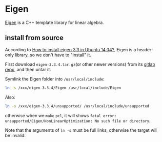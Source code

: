 # Eigen
[Eigen](https://eigen.tuxfamily.org/dox/GettingStarted.html) is a C++ template library for linear algebra.

## install from source
According to [How to install eigen 3.3 in Ubuntu 14.04?](https://askubuntu.com/questions/860207/how-to-install-eigen-3-3-in-ubuntu-14-04), Eigen is a header-only library, so we don't have to "install" it.

First download `eigen-3.3.4.tar.gz`(or other newer versions) from its [gitlab repo](https://gitlab.com/libeigen/eigen/-/tree/3.3.4), and then untar it.

Symlink the Eigen folder into `/usr/local/include`:

```sh
ln -s /xxx/eigen-3.3.4/Eigen /usr/local/include/Eigen
```

Also:

```sh
ln -s /xxx/eigen-3.3.4/unsupported/ /usr/local/include/unsupported
```
otherwise when we `make` `pcl`, it will shows `fatal error: unsupported/Eigen/NonLinearOptimization: No such file or directory`.

Note that the arguments of `ln -s` must be full links, otherwise the target will be invalid.
